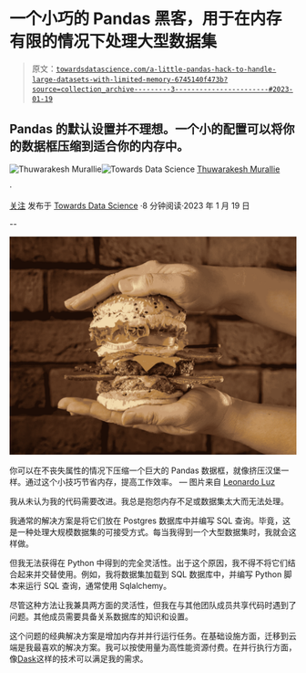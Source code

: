 # 一个小巧的 Pandas 黑客，用于在内存有限的情况下处理大型数据集

> 原文：[`towardsdatascience.com/a-little-pandas-hack-to-handle-large-datasets-with-limited-memory-6745140f473b?source=collection_archive---------3-----------------------#2023-01-19`](https://towardsdatascience.com/a-little-pandas-hack-to-handle-large-datasets-with-limited-memory-6745140f473b?source=collection_archive---------3-----------------------#2023-01-19)

## Pandas 的默认设置并不理想。一个小的配置可以将你的数据框压缩到适合你的内存中。

[](https://thuwarakesh.medium.com/?source=post_page-----6745140f473b--------------------------------)![Thuwarakesh Murallie](https://thuwarakesh.medium.com/?source=post_page-----6745140f473b--------------------------------)[](https://towardsdatascience.com/?source=post_page-----6745140f473b--------------------------------)![Towards Data Science](https://towardsdatascience.com/?source=post_page-----6745140f473b--------------------------------) [Thuwarakesh Murallie](https://thuwarakesh.medium.com/?source=post_page-----6745140f473b--------------------------------)

·

[关注](https://medium.com/m/signin?actionUrl=https%3A%2F%2Fmedium.com%2F_%2Fsubscribe%2Fuser%2F93ce19993bef&operation=register&redirect=https%3A%2F%2Ftowardsdatascience.com%2Fa-little-pandas-hack-to-handle-large-datasets-with-limited-memory-6745140f473b&user=Thuwarakesh+Murallie&userId=93ce19993bef&source=post_page-93ce19993bef----6745140f473b---------------------post_header-----------) 发布于 [Towards Data Science](https://towardsdatascience.com/?source=post_page-----6745140f473b--------------------------------) ·8 分钟阅读·2023 年 1 月 19 日[](https://medium.com/m/signin?actionUrl=https%3A%2F%2Fmedium.com%2F_%2Fvote%2Ftowards-data-science%2F6745140f473b&operation=register&redirect=https%3A%2F%2Ftowardsdatascience.com%2Fa-little-pandas-hack-to-handle-large-datasets-with-limited-memory-6745140f473b&user=Thuwarakesh+Murallie&userId=93ce19993bef&source=-----6745140f473b---------------------clap_footer-----------)

--

[](https://medium.com/m/signin?actionUrl=https%3A%2F%2Fmedium.com%2F_%2Fbookmark%2Fp%2F6745140f473b&operation=register&redirect=https%3A%2F%2Ftowardsdatascience.com%2Fa-little-pandas-hack-to-handle-large-datasets-with-limited-memory-6745140f473b&source=-----6745140f473b---------------------bookmark_footer-----------)![](img/c4b1299e06f03069b94110ff87456e73.png)

你可以在不丧失属性的情况下压缩一个巨大的 Pandas 数据框，就像挤压汉堡一样。通过这个小技巧节省内存，提高工作效率。 — 图片来自 [Leonardo Luz](https://www.pexels.com/photo/photo-of-a-burger-between-a-person-s-hands-14001304/)

我从未认为我的代码需要改进。我总是抱怨内存不足或数据集太大而无法处理。

我通常的解决方案是将它们放在 Postgres 数据库中并编写 SQL 查询。毕竟，这是一种处理大规模数据集的可接受方式。每当我得到一个大型数据集时，我就会这样做。

但我无法获得在 Python 中得到的完全灵活性。出于这个原因，我不得不将它们结合起来并交替使用。例如，我将数据集加载到 SQL 数据库中，并编写 Python 脚本来运行 SQL 查询，通常使用 Sqlalchemy。

尽管这种方法让我兼具两方面的灵活性，但我在与其他团队成员共享代码时遇到了问题。其他成员需要具备关系数据库的知识和设置。

这个问题的经典解决方案是增加内存并并行运行任务。在基础设施方面，迁移到云端是我最喜欢的解决方案。我可以按使用量为高性能资源付费。在并行执行方面，像[Dask](https://www.dask.org/)这样的技术可以满足我的需求。
